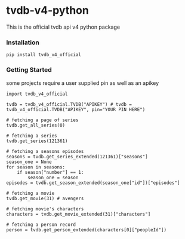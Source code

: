 # tvdb-v4-python
This is the official tvdb api v4 python package

### Installation
    pip install tvdb_v4_official

### Getting Started
some projects require a user supplied pin as well as an apikey

    import tvdb_v4_official

    tvdb = tvdb_v4_official.TVDB("APIKEY") # tvdb = tvdb_v4_official.TVDB("APIKEY", pin="YOUR PIN HERE")

    # fetching a page of series
    tvdb.get_all_series(0)

    # fetching a series
    tvdb.get_series(121361)

    # fetching a seasons episodes
    seasons = tvdb.get_series_extended(121361)["seasons"]
    season_one = None
    for season in seasons:
        if season["number"] == 1:
            season_one = season
    episodes = tvdb.get_season_extended(season_one["id"])["episodes"]

    # fetching a movie
    tvdb.get_movie(31) # avengers

    # fetching movie's characters
    characters = tvdb.get_movie_extended(31)["characters"]

    # fetching a person record
    person = tvdb.get_person_extended(characters[0]["peopleId"])
